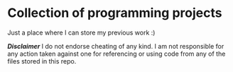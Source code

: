 # Collection of programming projects
Just a place where I can store my previous work :)

***Disclaimer***
I do not endorse cheating of any kind. I am not responsible for any action taken against one for referencing or using code from any of the files stored in this repo.

